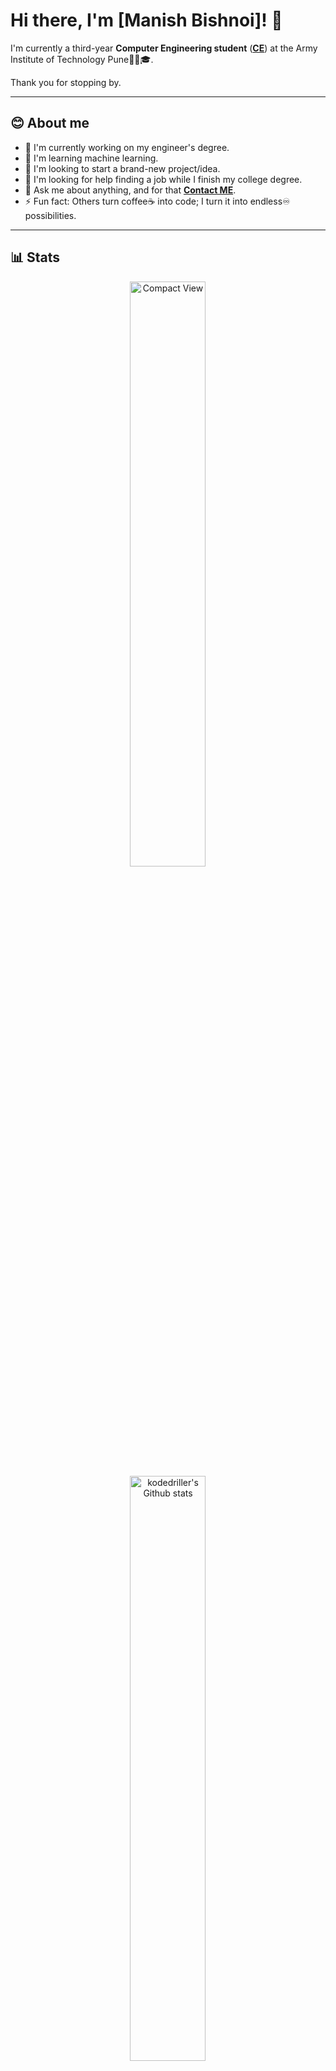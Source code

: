 <!-- markdownlint-disable MD033 MD042-->

# Hi there, I'm **[Manish Bishnoi]**! 👋

I'm currently a third-year **Computer Engineering student** (**[CE](https://www.aitpune.com/)**) at the Army Institute of Technology Pune🧑‍🎓🎓.

Thank you for stopping by.

---

## **😊 About me**

- 🔭 I'm currently working on my engineer's degree.
- 🌱 I'm learning machine learning.
- 👯 I'm looking to start a brand-new project/idea.
- 🤔 I'm looking for help finding a job while I finish my college degree.
- 💬 Ask me about anything, and for that **[Contact ME](mailto:manish26bishnoi@gmail.com)**.
- ⚡ Fun fact: Others turn coffee☕️ into code; I turn it into endless♾️ possibilities.

---

## **📊 Stats**
<div align="center" style="text-align:center">
<!--       <a href="#">
          <img height="49%" src="https://github-readme-stats.vercel.app/api/top-langs/?username=kodedriller&theme=tokyonight"
               alt="kodedriller's Languages Used"> -->
      <a href="#">
          <img width="49%" src="https://github-readme-stats.vercel.app/api/top-langs/?username=kodedriller&layout=compact&theme=tokyonight"
               alt="Compact View">
</div>
<div align="center" style="text-align:center">
    <a href="#">
        <img width="49%" src="https://github-readme-stats.vercel.app/api?username=kodedriller&show_icons=true&theme=tokyonight&count_private=true"
            alt="kodedriller's Github stats">
    </a>
</div>
<div align="center" style="text-align:center">
    <a href="#">
        <img width="49%" src="https://github-readme-streak-stats.herokuapp.com/?user=kodedriller&theme=tokyonight"
            alt="kodedriller's Github commit streak">
<!--     </a>
    <a href="https://wakatime.com/@kodedriller">
        <img width="70%" src="https://github-readme-stats.vercel.app/api/wakatime?username=kodedriller"
            alt="kodedriller's wakatime stats">
    </a> -->
</div>

---

## **📫 How to reach me**

<div align="center" style="text-align:center">
    <a href="mailto:manish26bishnoi@gmail.com">
        <img src="https://img.shields.io/badge/-Gmail-EA4335?style=for-the-badge&logo=Gmail&logoColor=white"
            alt="kodedriller's Gmail">
    </a>
    <a href="https://wakatime.com/@kodedriller/">
        <img src="https://img.shields.io/badge/-WakaTime-c14430?style=for-the-badge&logo=Wakatime&logoColor=white@kodedriller&color=green"
            alt="kodedriller's Wakatime">
    </a>
    <a href="https://www.linkedin.com/in/manish-bishnoi-7620271bb/">
        <img src="https://img.shields.io/badge/LinkedIn-0A66C2?style=for-the-badge&logo=linkedin&logoColor=white"
            alt="kodedriller's LinkedIn">
    </a>
    <a href="https://www.instagram.com/manish_bishnoi26/">
            <img src="https://img.shields.io/badge/Instagram-E4405F?style=for-the-badge&logo=instagram&logoColor=white"
            alt="kodedriller's Instagram">
    </a>
</div>

---

<br>

_Made with a lot of ❤️❤️ by **[@kodedriller](https://github.com/kodedriller)**_
